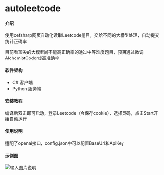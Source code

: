 # autoleetcode

#### 介绍
使用cefsharp网页自动化读取Leetcode题目，交给不同的大模型处理，自动提交统计正确率

目前看顶尖的大模型尚不能高正确率的通过中等难度题目，预期通过微调AlchemistCoder提高准确率

#### 软件架构
- C# 客户端
- Python 服务端


#### 安装教程

编译后双击即可启动，登录Leetcode（会保存cookie），选择页码，点击Start开始自动运行

#### 使用说明

适配了openai接口，config.json中可以配置BaseUrl和ApiKey

#### 示例图

![输入图片说明](https://foruda.gitee.com/images/1718627500627560690/7693e179_11242570.jpeg "录制_2024_06_17_19_41_24_632.mp4_20240617_203030131.jpg")
